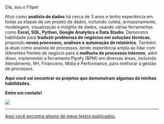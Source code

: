 Olá, sou o Filipe!

Atuo como **analista de dados** há cerca de 3 anos e tenho experiência em todas as etapas de um projeto de dados, incluindo coleta, armazenamento, modelagem, visualização e insights de dados, usando várias ferramentas como **Excel, SQL, Python, Google Analytics e Data Studio**. Demonstro habilidade para **traduzir problemas de negócios em soluções técnicas**, propondo **novos processos, análises e automação de relatórios**. Também já atuei como analista de processos, tendo experiência ampla ao lidar com diferentes frentes de negócio para a **melhoria de processos internos**, além disso, implementei a ferramenta Pipefy (BPM) em diversas áreas, incluindo Atendimento, RH, Financeiro, Mídia e Performance, para melhorar a gestão de processos.

**Aqui você vai encontrar os projetos que demonstram algumas de minhas habilidades.**

**Entre em contato!**
<div>
  <a href="https://www.linkedin.com/in/filipecarboneradesouza" target="_blank"><img src="https://img.shields.io/badge/-LinkedIn-%230077B5?style=for-the-badge&logo=linkedin&logoColor=white" target="_blank"></a>
</div>

---
[Aqui você encontra alguns de meus textos publicados.](https://img.shields.io/badge/-LinkedIn-%230077B5?style=for-the-badge&logo=linkedin&logoColor=white)
